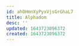```yaml
---
id: ahOHmnXyPyxVjsGrGhaL7
title: Alphadom
desc: ''
updated: 1643723096372
created: 1643723096372
---
```



